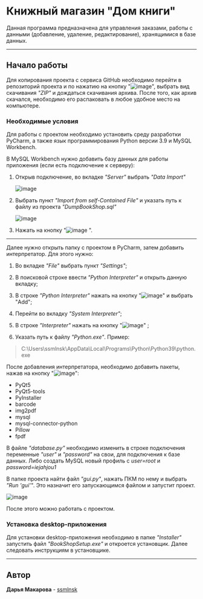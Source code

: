 # Книжный магазин "Дом книги"

Данная программа предназначена для управления заказами, работы с данными (добавление, удаление, редактирование), хранящимися в базе данных.

***
## Начало работы

Для копирования проекта с сервиса GitHub необходимо перейти в репозиторий проекта и по нажатию на кнопку "![image](https://user-images.githubusercontent.com/70947811/217782639-b1a3d60c-d513-4cb4-9422-4826ee333a50.png)", выбрать вид скачивания *"ZIP"* и дождаться скачивания архива. После того, как архив скачался, необходимо его распаковать в любое удобное место на компьютере.

### Необходимые условия

Для работы с проектом необходимо установить среду разработки PyCharm, а также язык программирования Python версии 3.9 и MySQL Workbench. 

В MySQL Workbench нужно добавить базу данных для работы приложения (если есть подключение к серверу):
  1. Открыв подключение, во вкладке *"Server"* выбрать *"Data Import"*

      ![image](https://user-images.githubusercontent.com/70947811/217860981-4ad4319d-92e8-4fae-a67d-5fd5579961fd.png)

  3. Выбрать пункт *"Import from self-Contained File"* и указать путь к файлу из проекта *"DumpBookShop.sql"*

      ![image](https://user-images.githubusercontent.com/70947811/223868150-e9d1e2e5-9ca4-4838-9eda-05bfdc79572a.png)

  4. Нажать на кнопку "![image](https://user-images.githubusercontent.com/70947811/217873879-dfab5dda-e93d-4749-81cc-3a7e360512bc.png)
".

***

Далее нужно открыть папку с проектом в PyCharm, затем  добавить интерпретатор. Для этого нужно:
  
  1.	Во вкладке *"File"* выбрать пункт *"Settings"*;
  
  2.	В поисковой строке ввести *"Python Interpreter"* и открыть данную вкладку;
  
  3.	В строке *"Python Interpreter"* нажать на кнопку "![image](https://user-images.githubusercontent.com/70947811/217787251-dde89c77-978a-4c21-a763-05516fb33681.png)" и выбрать "Add";
  
  4.	Перейти во вкладку *"System Interpreter"*;
  
  5.	В строке *"Interpreter"* нажать на кнопку "![image](https://user-images.githubusercontent.com/70947811/217787194-5324d8a1-d0e2-4162-875f-34741faab80d.png)" ;
  
  6.	Указать путь к файлу *"Python.exe"*. Пример:
   
>C:\Users\ssmlnsk\AppData\Local\Programs\Python\Python39\python.exe
  
  После добавления интерпретатора, необходимо добавить пакеты, нажав на кнопку "![image](https://user-images.githubusercontent.com/70947811/217788595-89b3f5d0-fa92-4f94-840c-9bd7de748085.png)":
  
  - PyQt5
  - PyQt5-tools
  - PyInstaller
  - barcode
  - img2pdf
  - mysql
  - mysql-connector-python
  - Pillow
  - fpdf

В файле *"database.py"* необходимо изменить в строке подключения переменные *"user"* и *"password"* на свои, для подключения к базе данных. Либо создать MySQL новый профиль с *user=root* и *password=iejahjou1*

В папке проекта найти файл *"gui.py"*, нажать ПКМ по нему и выбрать *"Run 'gui'"*. Это назначит его запускающимся файлом и запустит проект.

![image](https://user-images.githubusercontent.com/70947811/217841092-49d68263-e826-4abb-93e7-068ebbb9dbad.png)

После этого можно работать с проектом.

### Установка desktop-приложения

Для установки desktop-приложения необходимо в папке *"Installer"* запустить файл *"BookShopSetup.exe"* и откроется установщик. Далее следовать инструкциям в установщике.

***

## Автор

**Дарья Макарова** - [ssmlnsk](https://github.com/ssmlnsk)
